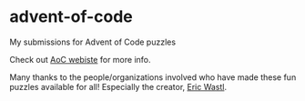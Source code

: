 # advent-of-code
My submissions for Advent of Code puzzles

Check out [AoC webiste](https://adventofcode.com) for more info.

Many thanks to the people/organizations involved who have made these fun puzzles available for all! Especially the creator, [Eric Wastl](http://was.tl/).
